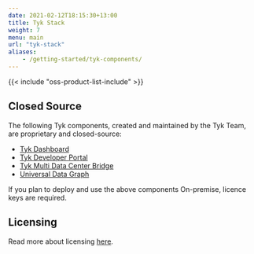 ```yaml
--- 
date: 2021-02-12T18:15:30+13:00
title: Tyk Stack
weight: 7
menu: main
url: "tyk-stack"
aliases:
    - /getting-started/tyk-components/
---
```


{{< include "oss-product-list-include" >}}

## Closed Source

The following Tyk components, created and maintained by the Tyk Team, are proprietary and closed-source:

* [Tyk Dashboard](/docs/getting-started/tyk-components/dashboard/)
* [Tyk Developer Portal](/docs/getting-started/tyk-components/developer-portal/)
* [Tyk Multi Data Center Bridge](/docs/getting-started/tyk-components/mdcb/)
* [Universal Data Graph](/docs/universal-data-graph/)

If you plan to deploy and use the above components On-premise, licence keys are required.

## Licensing
Read more about licensing [here](/docs/apim/#licensing).
